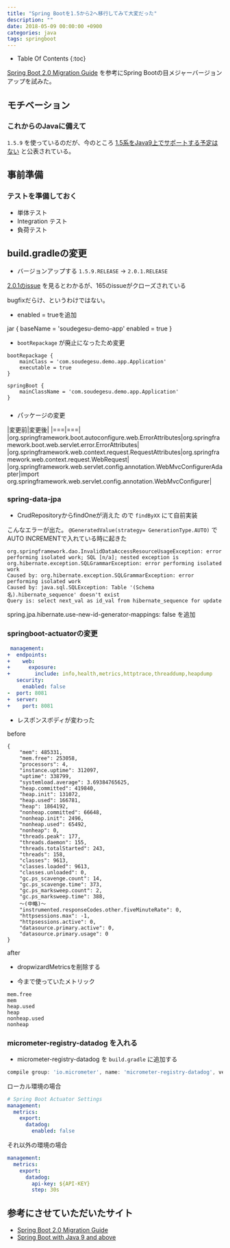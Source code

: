 ```yaml
---
title: "Spring Bootを1.5から2へ移行してみて大変だった"
description: ""
date: 2018-05-09 00:00:00 +0900
categories: java
tags: springboot
---
```



* Table Of Contents
{:toc}


[Spring Boot 2.0 Migration Guide](https://github.com/spring-projects/spring-boot/wiki/Spring-Boot-2.0-Migration-Guide)
を参考にSpring Bootの目メジャーバージョンアップを試みた。

## モチベーション
### これからのJavaに備えて
`1.5.9` を使っているのだが、今のところ [1.5系をJava9上でサポートする予定はない](https://github.com/spring-projects/spring-boot/wiki/Spring-Boot-with-Java-9-and-above) と公表されている。

## 事前準備

### テストを準備しておく
* 単体テスト
* Integration テスト
* 負荷テスト

## build.gradleの変更

* バージョンアップする
`1.5.9.RELEASE` -> `2.0.1.RELEASE`

[2.0.1のissue](https://github.com/spring-projects/spring-boot/milestone/98?closed=1) を見るとわかるが、165のissueがクローズされている

bugfixだらけ、というわけではない。

* enabled = trueを追加

jar {
    baseName = 'soudegesu-demo-app'
    enabled = true
}

* `bootRepackage` が廃止になったため変更

```
bootRepackage {
    mainClass = 'com.soudegesu.demo.app.Application'
    executable = true
}

springBoot {
    mainClassName = 'com.soudegesu.demo.app.Application'
}

```

###

* パッケージの変更

|変更前|変更後|
|===|===|
|org.springframework.boot.autoconfigure.web.ErrorAttributes|org.springframework.boot.web.servlet.error.ErrorAttributes|
|org.springframework.web.context.request.RequestAttributes|org.springframework.web.context.request.WebRequest|
|org.springframework.web.servlet.config.annotation.WebMvcConfigurerAdapter|import org.springframework.web.servlet.config.annotation.WebMvcConfigurer|

### spring-data-jpa

* CrudRepositoryからfindOneが消えた
ので `findByXX` にて自前実装


こんなエラーが出た。 `@GeneratedValue(strategy= GenerationType.AUTO)` でAUTO INCREMENTで入れている時に起きた
```
org.springframework.dao.InvalidDataAccessResourceUsageException: error performing isolated work; SQL [n/a]; nested exception is org.hibernate.exception.SQLGrammarException: error performing isolated work
Caused by: org.hibernate.exception.SQLGrammarException: error performing isolated work
Caused by: java.sql.SQLException: Table '(Schema名).hibernate_sequence' doesn't exist
Query is: select next_val as id_val from hibernate_sequence for update
```

spring.jpa.hibernate.use-new-id-generator-mappings: false を追加

### springboot-actuatorの変更



```yaml
 management:
+  endpoints:
+    web:
+      exposure:
+        include: info,health,metrics,httptrace,threaddump,heapdump
   security:
     enabled: false
-  port: 8081
+  server:
+    port: 8081
```

* レスポンスボディが変わった

before
```
{
    "mem": 485331,
    "mem.free": 253058,
    "processors": 4,
    "instance.uptime": 312097,
    "uptime": 338799,
    "systemload.average": 3.69384765625,
    "heap.committed": 419840,
    "heap.init": 131072,
    "heap.used": 166781,
    "heap": 1864192,
    "nonheap.committed": 66648,
    "nonheap.init": 2496,
    "nonheap.used": 65492,
    "nonheap": 0,
    "threads.peak": 177,
    "threads.daemon": 155,
    "threads.totalStarted": 243,
    "threads": 158,
    "classes": 9613,
    "classes.loaded": 9613,
    "classes.unloaded": 0,
    "gc.ps_scavenge.count": 14,
    "gc.ps_scavenge.time": 373,
    "gc.ps_marksweep.count": 2,
    "gc.ps_marksweep.time": 388,
    〜(中略)〜
    "instrumented.responseCodes.other.fiveMinuteRate": 0,
    "httpsessions.max": -1,
    "httpsessions.active": 0,
    "datasource.primary.active": 0,
    "datasource.primary.usage": 0
}
```

after


* dropwizardMetricsを削除する

* 今まで使っていたメトリック

```
mem.free
mem
heap.used
heap
nonheap.used
nonheap
```

### micrometer-registry-datadog を入れる

* micrometer-registry-datadog を `build.gradle` に追加する

```groovy
compile group: 'io.micrometer', name: 'micrometer-registry-datadog', version: '1.0.3'
```

ローカル環境の場合

```yaml
# Spring Boot Actuator Settings
management:
  metrics:
    export:
      datadog:
        enabled: false
```

それ以外の環境の場合

```yaml
management:
  metrics:
    export:
      datadog:
        api-key: ${API-KEY}
        step: 30s
```

## 参考にさせていただいたサイト
* [Spring Boot 2.0 Migration Guide](https://github.com/spring-projects/spring-boot/wiki/Spring-Boot-2.0-Migration-Guide)
* [Spring Boot with Java 9 and above](https://github.com/spring-projects/spring-boot/wiki/Spring-Boot-with-Java-9-and-above)
